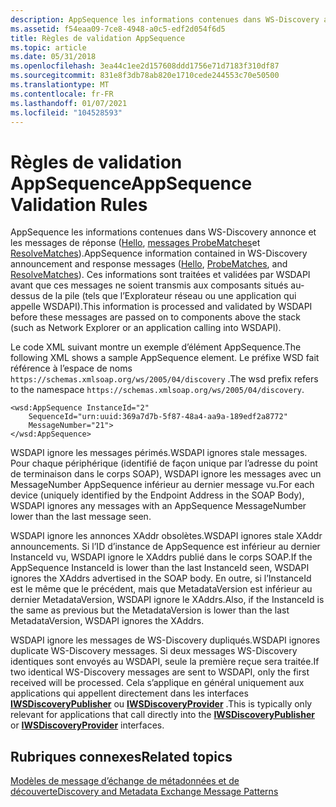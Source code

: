 ```yaml
---
description: AppSequence les informations contenues dans WS-Discovery annonce et les messages de réponse (Hello, messages ProbeMatches et ResolveMatches).
ms.assetid: f54eaa09-7ce8-4948-a0c5-edf2d054f6d5
title: Règles de validation AppSequence
ms.topic: article
ms.date: 05/31/2018
ms.openlocfilehash: 3ea44c1ee2d157608ddd1756e71d7183f310df87
ms.sourcegitcommit: 831e8f3db78ab820e1710cede244553c70e50500
ms.translationtype: MT
ms.contentlocale: fr-FR
ms.lasthandoff: 01/07/2021
ms.locfileid: "104528593"
---
```

# <a name="appsequence-validation-rules"></a><span data-ttu-id="200b7-103">Règles de validation AppSequence</span><span class="sxs-lookup"><span data-stu-id="200b7-103">AppSequence Validation Rules</span></span>

<span data-ttu-id="200b7-104">AppSequence les informations contenues dans WS-Discovery annonce et les messages de réponse ([Hello](hello-message.md), [messages ProbeMatches](probematches-message.md)et [ResolveMatches](resolvematches-message.md)).</span><span class="sxs-lookup"><span data-stu-id="200b7-104">AppSequence information contained in WS-Discovery announcement and response messages ([Hello](hello-message.md), [ProbeMatches](probematches-message.md), and [ResolveMatches](resolvematches-message.md)).</span></span> <span data-ttu-id="200b7-105">Ces informations sont traitées et validées par WSDAPI avant que ces messages ne soient transmis aux composants situés au-dessus de la pile (tels que l’Explorateur réseau ou une application qui appelle WSDAPI).</span><span class="sxs-lookup"><span data-stu-id="200b7-105">This information is processed and validated by WSDAPI before these messages are passed on to components above the stack (such as Network Explorer or an application calling into WSDAPI).</span></span>

<span data-ttu-id="200b7-106">Le code XML suivant montre un exemple d’élément AppSequence.</span><span class="sxs-lookup"><span data-stu-id="200b7-106">The following XML shows a sample AppSequence element.</span></span> <span data-ttu-id="200b7-107">Le préfixe WSD fait référence à l’espace de noms `https://schemas.xmlsoap.org/ws/2005/04/discovery` .</span><span class="sxs-lookup"><span data-stu-id="200b7-107">The wsd prefix refers to the namespace `https://schemas.xmlsoap.org/ws/2005/04/discovery`.</span></span>

``` syntax
<wsd:AppSequence InstanceId="2"
    SequenceId="urn:uuid:369a7d7b-5f87-48a4-aa9a-189edf2a8772"
    MessageNumber="21">
</wsd:AppSequence>
```

<span data-ttu-id="200b7-108">WSDAPI ignore les messages périmés.</span><span class="sxs-lookup"><span data-stu-id="200b7-108">WSDAPI ignores stale messages.</span></span> <span data-ttu-id="200b7-109">Pour chaque périphérique (identifié de façon unique par l’adresse du point de terminaison dans le corps SOAP), WSDAPI ignore les messages avec un MessageNumber AppSequence inférieur au dernier message vu.</span><span class="sxs-lookup"><span data-stu-id="200b7-109">For each device (uniquely identified by the Endpoint Address in the SOAP Body), WSDAPI ignores any messages with an AppSequence MessageNumber lower than the last message seen.</span></span>

<span data-ttu-id="200b7-110">WSDAPI ignore les annonces XAddr obsolètes.</span><span class="sxs-lookup"><span data-stu-id="200b7-110">WSDAPI ignores stale XAddr announcements.</span></span> <span data-ttu-id="200b7-111">Si l’ID d’instance de AppSequence est inférieur au dernier InstanceId vu, WSDAPI ignore le XAddrs publié dans le corps SOAP.</span><span class="sxs-lookup"><span data-stu-id="200b7-111">If the AppSequence InstanceId is lower than the last InstanceId seen, WSDAPI ignores the XAddrs advertised in the SOAP body.</span></span> <span data-ttu-id="200b7-112">En outre, si l’InstanceId est le même que le précédent, mais que MetadataVersion est inférieur au dernier MetadataVersion, WSDAPI ignore le XAddrs.</span><span class="sxs-lookup"><span data-stu-id="200b7-112">Also, if the InstanceId is the same as previous but the MetadataVersion is lower than the last MetadataVersion, WSDAPI ignores the XAddrs.</span></span>

<span data-ttu-id="200b7-113">WSDAPI ignore les messages de WS-Discovery dupliqués.</span><span class="sxs-lookup"><span data-stu-id="200b7-113">WSDAPI ignores duplicate WS-Discovery messages.</span></span> <span data-ttu-id="200b7-114">Si deux messages WS-Discovery identiques sont envoyés au WSDAPI, seule la première reçue sera traitée.</span><span class="sxs-lookup"><span data-stu-id="200b7-114">If two identical WS-Discovery messages are sent to WSDAPI, only the first received will be processed.</span></span> <span data-ttu-id="200b7-115">Cela s’applique en général uniquement aux applications qui appellent directement dans les interfaces [**IWSDiscoveryPublisher**](/windows/desktop/api/WsdDisco/nn-wsddisco-iwsdiscoverypublisher) ou [**IWSDiscoveryProvider**](/windows/desktop/api/WsdDisco/nn-wsddisco-iwsdiscoveryprovider) .</span><span class="sxs-lookup"><span data-stu-id="200b7-115">This is typically only relevant for applications that call directly into the [**IWSDiscoveryPublisher**](/windows/desktop/api/WsdDisco/nn-wsddisco-iwsdiscoverypublisher) or [**IWSDiscoveryProvider**](/windows/desktop/api/WsdDisco/nn-wsddisco-iwsdiscoveryprovider) interfaces.</span></span>

## <a name="related-topics"></a><span data-ttu-id="200b7-116">Rubriques connexes</span><span class="sxs-lookup"><span data-stu-id="200b7-116">Related topics</span></span>

<dl> <dt>

[<span data-ttu-id="200b7-117">Modèles de message d’échange de métadonnées et de découverte</span><span class="sxs-lookup"><span data-stu-id="200b7-117">Discovery and Metadata Exchange Message Patterns</span></span>](discovery-and-metadata-exchange-message-patterns.md)
</dt> </dl>

 

 



